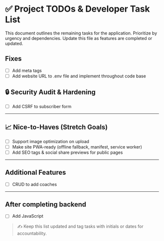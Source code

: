 # ✅ Project TODOs & Developer Task List

This document outlines the remaining tasks for the application. Prioritize by urgency and dependencies. Update this file as features are completed or updated.

## Fixes

- [ ] Add meta tags
- [ ] Add website URL to .env file and implement throughout code base

## 🔒 Security Audit & Hardening

- [ ] Add CSRF to subscriber form

---

## 📈 Nice-to-Haves (Stretch Goals)

- [ ] Support image optimization on upload
- [ ] Make site PWA-ready (offline fallback, manifest, service worker)
- [ ] Add SEO tags & social share previews for public pages

---

## Additional Features

- [ ] CRUD to add coaches

---

## After completing backend

- [ ] Add JavaScript

> ✍️ Keep this list updated and tag tasks with initials or dates for accountability.

